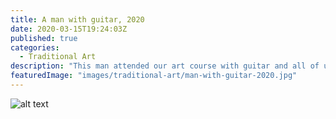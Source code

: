 ```yaml
---
title: A man with guitar, 2020
date: 2020-03-15T19:24:03Z
published: true
categories:
  - Traditional Art
description: "This man attended our art course with guitar and all of us wanted to draw him with it. It was quite a challenge getting the perspective right but, in the end, I believe I’ve managed to carry out a great result."
featuredImage: "images/traditional-art/man-with-guitar-2020.jpg"
---
```


![alt text](images/traditional-art/man-with-guitar-2020.jpg "A man with guitar")
